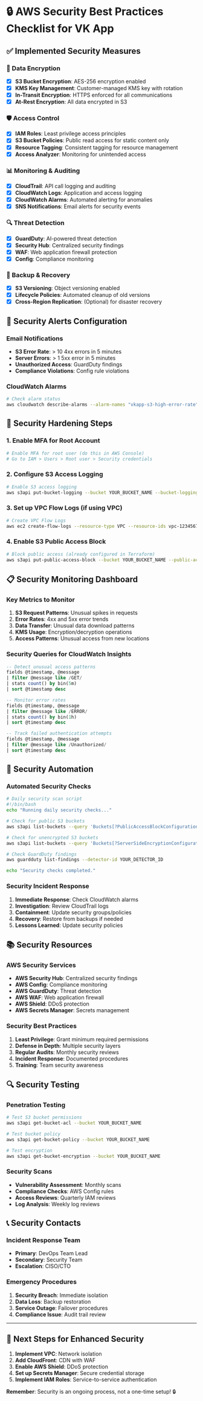 # 🔒 AWS Security Best Practices Checklist for VK App

## ✅ Implemented Security Measures

### 🔐 Data Encryption
- [x] **S3 Bucket Encryption**: AES-256 encryption enabled
- [x] **KMS Key Management**: Customer-managed KMS key with rotation
- [x] **In-Transit Encryption**: HTTPS enforced for all communications
- [x] **At-Rest Encryption**: All data encrypted in S3

### 🛡️ Access Control
- [x] **IAM Roles**: Least privilege access principles
- [x] **S3 Bucket Policies**: Public read access for static content only
- [x] **Resource Tagging**: Consistent tagging for resource management
- [x] **Access Analyzer**: Monitoring for unintended access

### 📊 Monitoring & Auditing
- [x] **CloudTrail**: API call logging and auditing
- [x] **CloudWatch Logs**: Application and access logging
- [x] **CloudWatch Alarms**: Automated alerting for anomalies
- [x] **SNS Notifications**: Email alerts for security events

### 🔍 Threat Detection
- [x] **GuardDuty**: AI-powered threat detection
- [x] **Security Hub**: Centralized security findings
- [x] **WAF**: Web application firewall protection
- [x] **Config**: Compliance monitoring

### 🔄 Backup & Recovery
- [x] **S3 Versioning**: Object versioning enabled
- [x] **Lifecycle Policies**: Automated cleanup of old versions
- [x] **Cross-Region Replication**: (Optional) for disaster recovery

## 🚨 Security Alerts Configuration

### Email Notifications
- **S3 Error Rate**: > 10 4xx errors in 5 minutes
- **Server Errors**: > 1 5xx error in 5 minutes
- **Unauthorized Access**: GuardDuty findings
- **Compliance Violations**: Config rule violations

### CloudWatch Alarms
```bash
# Check alarm status
aws cloudwatch describe-alarms --alarm-names "vkapp-s3-high-error-rate" "vkapp-s3-server-errors"
```

## 🔧 Security Hardening Steps

### 1. Enable MFA for Root Account
```bash
# Enable MFA for root user (do this in AWS Console)
# Go to IAM > Users > Root user > Security credentials
```

### 2. Configure S3 Access Logging
```bash
# Enable S3 access logging
aws s3api put-bucket-logging --bucket YOUR_BUCKET_NAME --bucket-logging-status file://logging.json
```

### 3. Set up VPC Flow Logs (if using VPC)
```bash
# Create VPC Flow Logs
aws ec2 create-flow-logs --resource-type VPC --resource-ids vpc-12345678 --traffic-type ALL --log-destination-type cloud-watch-logs
```

### 4. Enable S3 Public Access Block
```bash
# Block public access (already configured in Terraform)
aws s3api put-public-access-block --bucket YOUR_BUCKET_NAME --public-access-block-configuration "BlockPublicAcls=true,IgnorePublicAcls=true,BlockPublicPolicy=true,RestrictPublicBuckets=false"
```

## 📋 Security Monitoring Dashboard

### Key Metrics to Monitor
1. **S3 Request Patterns**: Unusual spikes in requests
2. **Error Rates**: 4xx and 5xx error trends
3. **Data Transfer**: Unusual data download patterns
4. **KMS Usage**: Encryption/decryption operations
5. **Access Patterns**: Unusual access from new locations

### Security Queries for CloudWatch Insights
```sql
-- Detect unusual access patterns
fields @timestamp, @message
| filter @message like /GET/
| stats count() by bin(5m)
| sort @timestamp desc

-- Monitor error rates
fields @timestamp, @message
| filter @message like /ERROR/
| stats count() by bin(1h)
| sort @timestamp desc

-- Track failed authentication attempts
fields @timestamp, @message
| filter @message like /Unauthorized/
| sort @timestamp desc
```

## 🚀 Security Automation

### Automated Security Checks
```bash
# Daily security scan script
#!/bin/bash
echo "Running daily security checks..."

# Check for public S3 buckets
aws s3api list-buckets --query 'Buckets[?PublicAccessBlockConfiguration.BlockPublicAcls==`false`].Name'

# Check for unencrypted S3 buckets
aws s3api list-buckets --query 'Buckets[?ServerSideEncryptionConfiguration==null].Name'

# Check GuardDuty findings
aws guardduty list-findings --detector-id YOUR_DETECTOR_ID

echo "Security checks completed."
```

### Security Incident Response
1. **Immediate Response**: Check CloudWatch alarms
2. **Investigation**: Review CloudTrail logs
3. **Containment**: Update security groups/policies
4. **Recovery**: Restore from backups if needed
5. **Lessons Learned**: Update security policies

## 📚 Security Resources

### AWS Security Services
- **AWS Security Hub**: Centralized security findings
- **AWS Config**: Compliance monitoring
- **AWS GuardDuty**: Threat detection
- **AWS WAF**: Web application firewall
- **AWS Shield**: DDoS protection
- **AWS Secrets Manager**: Secrets management

### Security Best Practices
1. **Least Privilege**: Grant minimum required permissions
2. **Defense in Depth**: Multiple security layers
3. **Regular Audits**: Monthly security reviews
4. **Incident Response**: Documented procedures
5. **Training**: Team security awareness

## 🔍 Security Testing

### Penetration Testing
```bash
# Test S3 bucket permissions
aws s3api get-bucket-acl --bucket YOUR_BUCKET_NAME

# Test bucket policy
aws s3api get-bucket-policy --bucket YOUR_BUCKET_NAME

# Test encryption
aws s3api get-bucket-encryption --bucket YOUR_BUCKET_NAME
```

### Security Scans
- **Vulnerability Assessment**: Monthly scans
- **Compliance Checks**: AWS Config rules
- **Access Reviews**: Quarterly IAM reviews
- **Log Analysis**: Weekly log reviews

## 📞 Security Contacts

### Incident Response Team
- **Primary**: DevOps Team Lead
- **Secondary**: Security Team
- **Escalation**: CISO/CTO

### Emergency Procedures
1. **Security Breach**: Immediate isolation
2. **Data Loss**: Backup restoration
3. **Service Outage**: Failover procedures
4. **Compliance Issue**: Audit trail review

---

## 🎯 Next Steps for Enhanced Security

1. **Implement VPC**: Network isolation
2. **Add CloudFront**: CDN with WAF
3. **Enable AWS Shield**: DDoS protection
4. **Set up Secrets Manager**: Secure credential storage
5. **Implement IAM Roles**: Service-to-service authentication

**Remember**: Security is an ongoing process, not a one-time setup! 🔒
